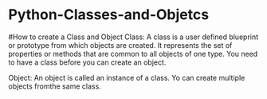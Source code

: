 # Python-Classes-and-Objetcs
#How to create a Class and Object
Class: 
A class is a user defined blueprint or prototype from which objects are created.  It represents the set of properties or methods that are common to all objects of one type. You need to have a class before you can create an object.

Object:
An object is called an instance of a class. Yo can create multiple objects fromthe same class.
